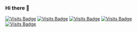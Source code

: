 ### Hi there 👋

[![Visits Badge](https://badges.pufler.dev/visits/DanyaalA/DanyaalA)](https://badges.pufler.dev)
[![Visits Badge](https://badges.pufler.dev/years/DanyaalA)](https://badges.pufler.dev)
[![Visits Badge](https://badges.pufler.dev/repos/DanyaalA)](https://badges.pufler.dev)
[![Visits Badge](https://badges.pufler.dev/commits/monthly/DanyaalA)](https://badges.pufler.dev)
[![Visits Badge](https://badges.pufler.dev/years/DanyaalA)](https://badges.pufler.dev)


<!--
**DanyaalA/DanyaalA** is a ✨ _special_ ✨ repository because its `README.md` (this file) appears on your GitHub profile.

Here are some ideas to get you started:

- 🔭 I’m currently working on ...
- 🌱 I’m currently learning ...
- 👯 I’m looking to collaborate on ...
- 🤔 I’m looking for help with ...
- 💬 Ask me about ...
- 📫 How to reach me: ...
- 😄 Pronouns: ...
- ⚡ Fun fact: ...
-->
